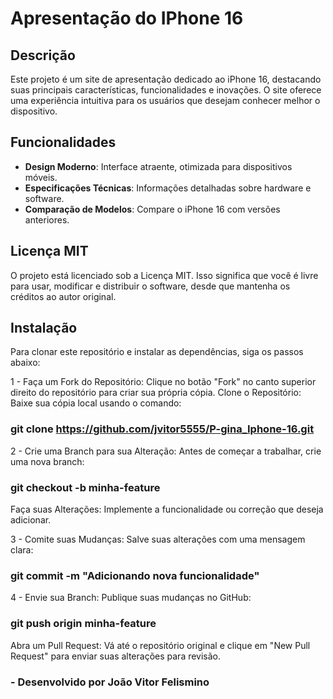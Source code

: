# Apresentação do IPhone 16 

## Descrição
Este projeto é um site de apresentação dedicado ao iPhone 16, destacando suas principais características, funcionalidades e inovações. O site oferece uma experiência intuitiva para os usuários que desejam conhecer melhor o dispositivo.

## Funcionalidades
- **Design Moderno**: Interface atraente, otimizada para dispositivos móveis.
- **Especificações Técnicas**: Informações detalhadas sobre hardware e software.
- **Comparação de Modelos**: Compare o iPhone 16 com versões anteriores.

## Licença MIT
O projeto está licenciado sob a Licença MIT. Isso significa que você é livre para usar, modificar e distribuir o software, desde que mantenha os créditos ao autor original.

## Instalação
Para clonar este repositório e instalar as dependências, siga os passos abaixo:

1 - Faça um Fork do Repositório: Clique no botão "Fork" no canto superior direito do repositório para criar sua própria cópia.
Clone o Repositório: Baixe sua cópia local usando o comando:
### git clone https://github.com/jvitor5555/P-gina_Iphone-16.git

2 - Crie uma Branch para sua Alteração: Antes de começar a trabalhar, crie uma nova branch:
### git checkout -b minha-feature
Faça suas Alterações: Implemente a funcionalidade ou correção que deseja adicionar.

3 - Comite suas Mudanças: Salve suas alterações com uma mensagem clara:
### git commit -m "Adicionando nova funcionalidade"

4 - Envie sua Branch: Publique suas mudanças no GitHub:
### git push origin minha-feature
Abra um Pull Request: Vá até o repositório original e clique em "New Pull Request" para enviar suas alterações para revisão.


### - Desenvolvido por João Vitor Felismino
